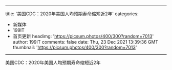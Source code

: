 
---
title: '美国CDC：2020年美国人均预期寿命缩短近2年'
categories: 
 - 新媒体
 - 199IT
 - 首页更新
headimg: 'https://picsum.photos/400/300?random=7013'
author: 199IT
comments: false
date: Thu, 23 Dec 2021 13:39:36 GMT
thumbnail: 'https://picsum.photos/400/300?random=7013'
---

<div>   
美国CDC：2020年美国人均预期寿命缩短近2年  
</div>
            